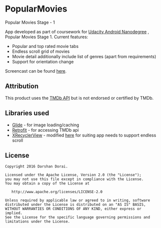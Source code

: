 # PopularMovies
Popular Movies Stage - 1

App developed as part of coursework for [Udacity Android Nanodegree](https://www.udacity.com/course/android-developer-nanodegree--nd801) , Popular Movies Stage 1.
Current features:
* Popular and top rated movie tabs
* Endless scroll grid of movies
* Movie detail additionally include list of genres (apart from requirements)
* Support for orientation change

Screencast can be found [here](https://youtu.be/Pym0W35S7Gc).

## Attribution
This product uses the [TMDb API](https://www.themoviedb.org/documentation/api/) but is not endorsed or certified by TMDb.

## Libraries used
* [Glide](https://github.com/bumptech/glide) - for image loading/caching
* [Retrofit](https://github.com/square/retrofit) - for accessing TMDb api
* [XRecyclerView](https://github.com/jianghejie/XRecyclerView) - modified [here](https://github.com/darsh2/PopularMovies/tree/master/app/src/main/java/com/example/darsh/view) for suiting app needs to support endless scroll

## License
    Copyright 2016 Darshan Dorai.

    Licensed under the Apache License, Version 2.0 (the "License");
    you may not use this file except in compliance with the License.
    You may obtain a copy of the License at

       http://www.apache.org/licenses/LICENSE-2.0

    Unless required by applicable law or agreed to in writing, software
    distributed under the License is distributed on an "AS IS" BASIS,
    WITHOUT WARRANTIES OR CONDITIONS OF ANY KIND, either express or implied.
    See the License for the specific language governing permissions and
    limitations under the License.
